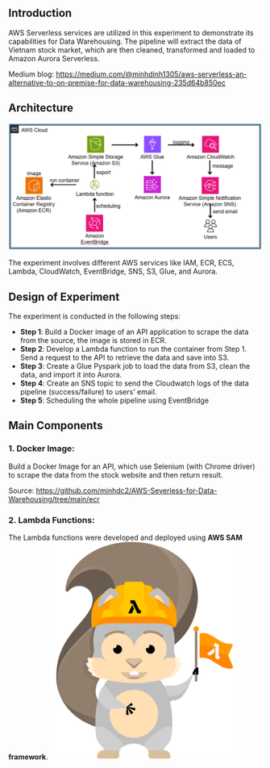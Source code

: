 <h2>Introduction</h2>
AWS Serverless services are utilized in this experiment to demonstrate its capabilities for Data Warehousing. The pipeline will extract the data of Vietnam stock market, which are then cleaned, transformed and loaded to Amazon Aurora Serverless.

Medium blog: https://medium.com/@minhdinh1305/aws-serverless-an-alternative-to-on-premise-for-data-warehousing-235d64b850ec

<h2>Architecture</h2>

![](./pic/architecture.png)

The experiment involves different AWS services like IAM, ECR, ECS, Lambda, CloudWatch, EventBridge, SNS, S3, Glue, and Aurora.

<h2>Design of Experiment</h2>

 The experiment is conducted in the following steps:
- **Step 1**: Build a Docker image of an API application to scrape the data from the source, the image is stored in ECR. 
- **Step 2**: Develop a Lambda function to run the container from Step 1. Send a request to the API to retrieve the data and save into S3. 
- **Step 3**: Create a Glue Pyspark job to load the data from S3, clean the data, and import it into Aurora. 
- **Step 4**: Create an SNS topic to send the Cloudwatch logs of the data pipeline (success/failure) to users’ email. 
- **Step 5**: Scheduling the whole pipeline using EventBridge

<h2>Main Components</h2>

<h3>1. Docker Image:</h3>

Build a Docker Image for an API, which use Selenium (with Chrome driver) to scrape the data from the stock website and then return result.

Source: https://github.com/minhdc2/AWS-Severless-for-Data-Warehousing/tree/main/ecr

<h3>2. Lambda Functions:</h3>

The Lambda functions were developed and deployed using **AWS SAM framework**.
![](./pic/sam.png)




